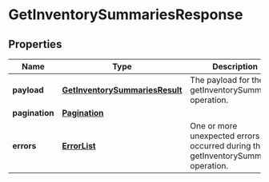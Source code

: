 
# GetInventorySummariesResponse

## Properties
Name | Type | Description | Notes
------------ | ------------- | ------------- | -------------
**payload** | [**GetInventorySummariesResult**](GetInventorySummariesResult.md) | The payload for the getInventorySummaries operation. |  [optional]
**pagination** | [**Pagination**](Pagination.md) |  |  [optional]
**errors** | [**ErrorList**](../ErrorList.md) | One or more unexpected errors occurred during the getInventorySummaries operation. |  [optional]



